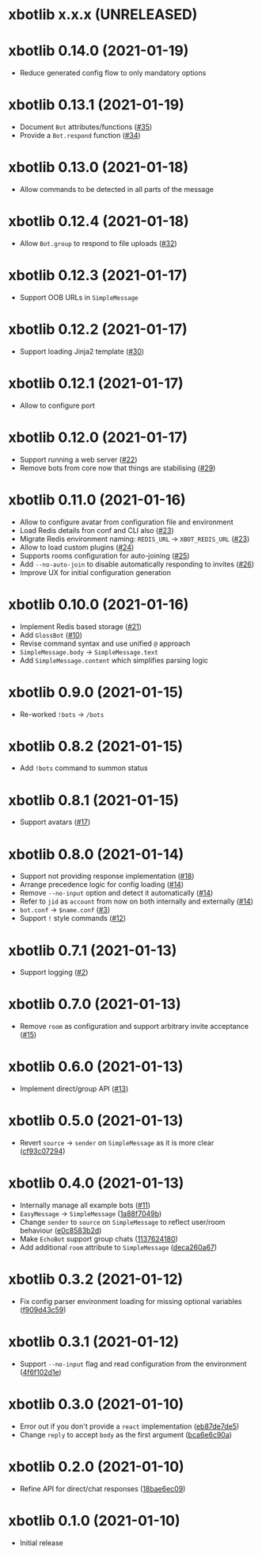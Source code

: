 # xbotlib x.x.x (UNRELEASED)

# xbotlib 0.14.0 (2021-01-19)

- Reduce generated config flow to only mandatory options

# xbotlib 0.13.1 (2021-01-19)

- Document `Bot` attributes/functions ([#35](https://git.autonomic.zone/decentral1se/xbotlib/issues/35))
- Provide a `Bot.respond` function ([#34](https://git.autonomic.zone/decentral1se/xbotlib/issues/34))

# xbotlib 0.13.0 (2021-01-18)

- Allow commands to be detected in all parts of the message

# xbotlib 0.12.4 (2021-01-18)

- Allow `Bot.group` to respond to file uploads ([#32](https://git.autonomic.zone/decentral1se/xbotlib/issues/32))

# xbotlib 0.12.3 (2021-01-17)

- Support OOB URLs in `SimpleMessage`

# xbotlib 0.12.2 (2021-01-17)

- Support loading Jinja2 template ([#30](https://git.autonomic.zone/decentral1se/xbotlib/issues/30))

# xbotlib 0.12.1 (2021-01-17)

- Allow to configure port

# xbotlib 0.12.0 (2021-01-17)

- Support running a web server ([#22](https://git.autonomic.zone/decentral1se/xbotlib/issues/22))
- Remove bots from core now that things are stabilising ([#29](https://git.autonomic.zone/decentral1se/xbotlib/issues/29))

# xbotlib 0.11.0 (2021-01-16)

- Allow to configure avatar from configuration file and environment
- Load Redis details fron conf and CLI also ([#23](https://git.autonomic.zone/decentral1se/xbotlib/issues/23))
- Migrate Redis environment naming: `REDIS_URL` -> `XBOT_REDIS_URL` ([#23](https://git.autonomic.zone/decentral1se/xbotlib/issues/23))
- Allow to load custom plugins ([#24](https://git.autonomic.zone/decentral1se/xbotlib/issues/24))
- Supports rooms configuration for auto-joining ([#25](https://git.autonomic.zone/decentral1se/xbotlib/issues/25))
- Add `--no-auto-join` to disable automatically responding to invites ([#26](https://git.autonomic.zone/decentral1se/xbotlib/issues/26))
- Improve UX for initial configuration generation

# xbotlib 0.10.0 (2021-01-16)

- Implement Redis based storage ([#21](https://git.autonomic.zone/decentral1se/xbotlib/issues/21))
- Add `GlossBot` ([#10](https://git.autonomic.zone/decentral1se/xbotlib/issues/10))
- Revise command syntax and use unified `@` approach
- `SimpleMessage.body` -> `SimpleMessage.text`
- Add `SimpleMessage.content` which simplifies parsing logic

# xbotlib 0.9.0 (2021-01-15)

- Re-worked `!bots` -> `/bots`

# xbotlib 0.8.2 (2021-01-15)

- Add `!bots` command to summon status

# xbotlib 0.8.1 (2021-01-15)

- Support avatars ([#17](https://git.autonomic.zone/decentral1se/xbotlib/issues/17))

# xbotlib 0.8.0 (2021-01-14)

- Support not providing response implementation ([#18](https://git.autonomic.zone/decentral1se/xbotlib/issues/18))
- Arrange precedence logic for config loading ([#14](https://git.autonomic.zone/decentral1se/xbotlib/issues/14))
- Remove `--no-input` option and detect it automatically ([#14](https://git.autonomic.zone/decentral1se/xbotlib/issues/14))
- Refer to `jid` as `account` from now on both internally and externally ([#14](https://git.autonomic.zone/decentral1se/xbotlib/issues/14))
- `bot.conf` -> `$name.conf` ([#3](https://git.autonomic.zone/decentral1se/xbotlib/issues/3))
- Support `!` style commands ([#12](https://git.autonomic.zone/decentral1se/xbotlib/issues/12))

# xbotlib 0.7.1 (2021-01-13)

- Support logging ([#2](https://git.autonomic.zone/decentral1se/xbotlib/issues/2))

# xbotlib 0.7.0 (2021-01-13)

- Remove `room` as configuration and support arbitrary invite acceptance ([#15](https://git.autonomic.zone/decentral1se/xbotlib/issues/15))

# xbotlib 0.6.0 (2021-01-13)

- Implement direct/group API ([#13](https://git.autonomic.zone/decentral1se/xbotlib/issues/13))

# xbotlib 0.5.0 (2021-01-13)

- Revert `source` -> `sender` on `SimpleMessage` as it is more clear ([cf93c07294](https://git.autonomic.zone/decentral1se/xbotlib/commit/cf93c07294d72b11d465491680f5befe882db9bf))

# xbotlib 0.4.0 (2021-01-13)

- Internally manage all example bots ([#11](https://git.autonomic.zone/decentral1se/xbotlib/issues/11))
- `EasyMessage` -> `SimpleMessage` ([1a88f7049b](https://git.autonomic.zone/decentral1se/xbotlib/commit/1a88f7049b2cc6b6bc76efbcbb6e281b1d1227ff))
- Change `sender` to `source` on `SimpleMessage` to reflect user/room behaviour ([e0c8583b2d](https://git.autonomic.zone/decentral1se/xbotlib/commit/e0c8583b2d592d5b6668fea1ba0d7b4ffcba5600))
- Make `EchoBot` support group chats ([1137624180](https://git.autonomic.zone/decentral1se/xbotlib/commit/11376241808c967a83d6587e9d9acd21e808c3cf))
- Add additional `room` attribute to `SimpleMessage` ([deca260a67](https://git.autonomic.zone/decentral1se/xbotlib/commit/deca260a6705c18fab899149cb1817c050dcada8))

# xbotlib 0.3.2 (2021-01-12)

- Fix config parser environment loading for missing optional variables ([f909d43c59](https://git.autonomic.zone/decentral1se/xbotlib/commit/f909d43c591c011c9baf8cb967777b744cb6b566))

# xbotlib 0.3.1 (2021-01-12)

- Support `--no-input` flag and read configuration from the environment ([4f6f102d1e](https://git.autonomic.zone/decentral1se/xbotlib/commit/4f6f102d1e46aa888e7b49e31c2706bb276ea182))

# xbotlib 0.3.0 (2021-01-10)

- Error out if you don't provide a `react` implementation ([eb87de7de5](https://git.autonomic.zone/decentral1se/xbotlib/commit/eb87de7de5422eb584a56f4266a2bf1eddc5513d))
- Change `reply` to accept `body` as the first argument ([bca6e6c90a](https://git.autonomic.zone/decentral1se/xbotlib/commit/bca6e6c90a295ea99101cd93960b290573627065))

# xbotlib 0.2.0 (2021-01-10)

- Refine API for direct/chat responses ([18bae6ec09](https://git.autonomic.zone/decentral1se/xbotlib/commit/18bae6ec09c417005a438ce829746231c95b9d67))

# xbotlib 0.1.0 (2021-01-10)

- Initial release
